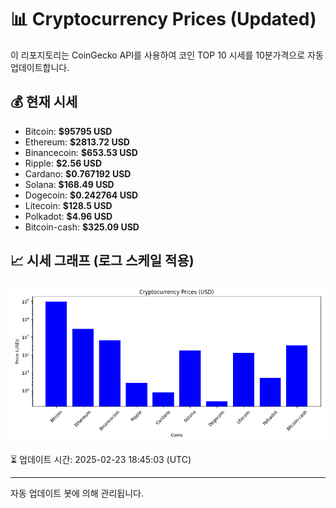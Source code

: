 
# 📊 Cryptocurrency Prices (Updated)

이 리포지토리는 CoinGecko API를 사용하여 코인 TOP 10 시세를 10분가격으로 자동 업데이트합니다.

## 💰 현재 시세
- Bitcoin: **$95795 USD**
- Ethereum: **$2813.72 USD**
- Binancecoin: **$653.53 USD**
- Ripple: **$2.56 USD**
- Cardano: **$0.767192 USD**
- Solana: **$168.49 USD**
- Dogecoin: **$0.242764 USD**
- Litecoin: **$128.5 USD**
- Polkadot: **$4.96 USD**
- Bitcoin-cash: **$325.09 USD**

## 📈 시세 그래프 (로그 스케일 적용)
![Crypto Prices](crypto_prices.png)

⏳ 업데이트 시간: 2025-02-23 18:45:03 (UTC)

---
자동 업데이트 봇에 의해 관리됩니다.
